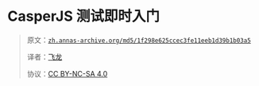 # CasperJS 测试即时入门

> 原文：[`zh.annas-archive.org/md5/1f298e625ccec3fe11eeb1d39b1b03a5`](https://zh.annas-archive.org/md5/1f298e625ccec3fe11eeb1d39b1b03a5)
> 
> 译者：[飞龙](https://github.com/wizardforcel)
> 
> 协议：[CC BY-NC-SA 4.0](http://creativecommons.org/licenses/by-nc-sa/4.0/)